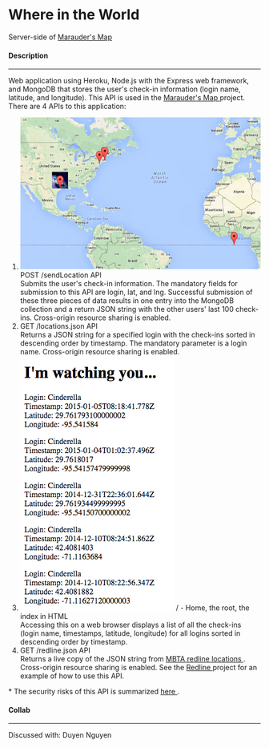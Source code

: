 <h1> Where in the World </h1>
<p> 
	Server-side of <a href="https://github.com/ahakone/comp20-ahakone/tree/master/mmap"> Marauder's Map </a>
</p>

<h4> Description </h4>
<hr>
<p>
	Web application using Heroku, Node.js with the Express web framework, and MongoDB that stores the user's check-in information (login name, latitude, and longitude). This API is used in the <a href="https://github.com/ahakone/comp20-ahakone/tree/master/mmap"> Marauder's Map </a> project. <br>
	There are 4 APIs to this application:
	<ol>
		<li>
			<img src="readme-imgs/ref1.png" alt="Post image">
			POST /sendLocation API <br>
			Submits the user's check-in information. The mandatory fields for submission to this API are login, lat, and lng. Successful submission of these three pieces of data results in one entry into the MongoDB collection and a return JSON string with the other users' last 100 check-ins. Cross-origin resource sharing is enabled.
		</li>
		<li>
			GET /locations.json API <br>
			Returns a JSON string for a specified login with the check-ins sorted in descending order by timestamp. The mandatory parameter is a login name. Cross-origin resource sharing is enabled.
		</li>
		<li>
			<img src="readme-imgs/ref2.png" alt="index.html image">
			/ - Home, the root, the index in HTML <br>
			Accessing this on a web browser displays a list of all the check-ins (login name, timestamps, latitude, longitude) for all logins sorted in descending order by timestamp.
		</li>
		<li>
			GET /redline.json API <br>
			Returns a live copy of the JSON string from <a href="http://developer.mbta.com/lib/rthr/red.json"> MBTA redline locations </a>. Cross-origin resource sharing is enabled. See the <a href="https://github.com/ahakone/comp20-ahakone/tree/master/redline"> Redline </a> project for an example of how to use this API.
		</li>
	</ol>
	* The security risks of this API is summarized <a href="http://ahakone.github.io/security/"> here </a>.
</p>
 
<h4> Collab </h4>
<hr>
<p> Discussed with: Duyen Nguyen </p>


